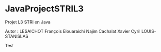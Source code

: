 # JavaProjectSTRIL3
Projet L3 STRI en Java 

Autor : LESAICHOT François Elouaraichi Najim Cachalat Xavier Cyril LOUIS-STANISLAS

Test
